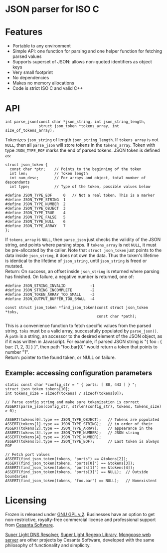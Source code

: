 JSON parser for ISO C
===========================================

# Features

   * Portable to any environment
   * Simple API: one function for parsing and one helper function
     for fetching parsed values
   * Supports superset of JSON: allows non-quoted identifiers as object keys
   * Very small footprint
   * No dependencies
   * Makes no memory allocations
   * Code is strict ISO C and valid C++

# API

    int parse_json(const char *json_string, int json_string_length,
                   struct json_token *tokens_array, int size_of_tokens_array);

Tokenizes `json_string` of length `json_string_length`.
If `tokens_array` is not `NULL`, then
all `parse_json` will store tokens in the `tokens_array`. Token with type
`JSON_TYPE_EOF` marks the end of parsed tokens. JSON token is defined as:

    struct json_token {
      const char *ptr;    // Points to the beginning of the token
      int len;            // Token length
      int num_desc;       // For arrays and object, total number of descendants
      int type;           // Type of the token, possible values below

    #define JSON_TYPE_EOF     0   // Not a real token. This is a marker
    #define JSON_TYPE_STRING  1
    #define JSON_TYPE_NUMBER  2
    #define JSON_TYPE_OBJECT  3
    #define JSON_TYPE_TRUE    4
    #define JSON_TYPE_FALSE   5
    #define JSON_TYPE_NULL    6
    #define JSON_TYPE_ARRAY   7
    };

If `tokens_array` is `NULL`, then `parse_json` just checks the validity of
the JSON string, and points where parsing stops. If `tokens_array` is not
`NULL`, it must be pre-allocated by the caller. Note that `struct json_token`
just points to the data inside `json_string`, it does not own the data. Thus
the token's lifetime is identical to the lifetime of `json_string`, until
`json_string` is freed or mutated.  
Return: On success, an offset inside `json_string` is returned
where parsing has finished. On failure, a negative number is
returned, one of:

    #define JSON_STRING_INVALID           -1
    #define JSON_STRING_INCOMPLETE        -2
    #define JSON_TOKEN_ARRAY_TOO_SMALL    -3
    #define JSON_OUTPUT_BUFFER_TOO_SMALL  -4

<!-- -->

    const struct json_token *find_json_token(const struct json_token *toks,
                                             const char *path);

This is a convenience function to fetch specific values from the parsed
string. `toks` must be a valid array, successfully populated by `parse_json()`.
A `path` is a string, an accessor to the desired element of the JSON object,
as if it was written in Javascript. For example, if parsed JSON string is
"{ foo : { bar: [1, 2, 3] } }", then path "foo.bar[0]" would return a token
that points to number "1".  
Return: pointer to the found token, or NULL on failure.


## Example: accessing configuration parameters

    static const char *config_str = " { ports: [ 80, 443 ] } ";
    struct json_token tokens[10];
    int tokens_size = sizeof(tokens) / sizeof(tokens[0]);

    // Parse config string and make sure tokenization is correct
    ASSERT(parse_json(config_str, strlen(config_str), tokens, tokens_size) > 0);

    ASSERT(tokens[0].type == JSON_TYPE_OBJECT);   // Tokens are populated
    ASSERT(tokens[1].type == JSON_TYPE_STRING);   // in order of their
    ASSERT(tokens[2].type == JSON_TYPE_ARRAY);    // appearance in the
    ASSERT(tokens[3].type == JSON_TYPE_NUMBER);   // JSON string
    ASSERT(tokens[4].type == JSON_TYPE_NUMBER);
    ASSERT(tokens[5].type == JSON_TYPE_EOF);      // Last token is always EOF

    // Fetch port values
    ASSERT(find_json_token(tokens, "ports") == &tokens[2]);
    ASSERT(find_json_token(tokens, "ports[0]") == &tokens[3]);
    ASSERT(find_json_token(tokens, "ports[1]") == &tokens[4]);
    ASSERT(find_json_token(tokens, "ports[3]") == NULL);  // Outside boundaries
    ASSERT(find_json_token(tokens, "foo.bar") == NULL);   // Nonexistent

# Licensing

Frozen is released under [GNU GPL
v.2](http://www.gnu.org/licenses/old-licenses/gpl-2.0.html).
Businesses have an option to get non-restrictive, royalty-free
commercial license and professional support from
[Cesanta Software](http://cesanta.com).

[Super Light DNS Resolver](https://github.com/cesanta/sldr),
[Super Light Regexp Library](https://github.com/cesanta/slre),
[Mongoose web server](https://github.com/cesanta/mongoose)
are other projects by Cesanta Software, developed with the same philosophy
of functionality and simplicity.

